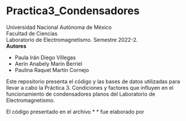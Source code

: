 # Practica3_Condensadores

Universidad Nacional Autónoma de México \
Facultad de Ciencias \
Laboratorio de Electromagnetismo. Semestre 2022-2. \
**Autores**
- Paula Irán Diego Villegas
- Aerin Anabely Marín Berriel
- Paulina Raquel Martín Cornejo

Este repositorio presenta el código y las bases de datos utilizadas para llevar a cabo la Práctica 3. Condiciones y factores que influyen en el funcionamiento de condensadores planos del Laboratorio de Electromagnetismo.

El código presentado en el archivo * * fue elaborado por 

